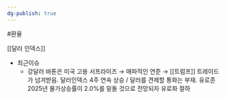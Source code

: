 ```yaml
---
dg-publish: true
---
```

#환율 

[[달러 인덱스]] 

- 최근이슈
	- 강달러 바톤은 미국 고용 서프라이즈 → 매파적인 연준 → [[트럼프]] 트레이드가 넘겨받음. 달러인덱스 4주 연속 상승 / 달러를 견제할 통화는 부재. 유로존 2025년 물가상승률이 2.0%를 밑돌 것으로 전망되자 유로화 절하

